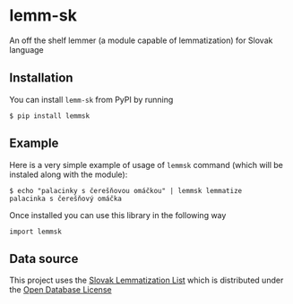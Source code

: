 # lemm-sk

An off the shelf lemmer (a module capable of lemmatization) for Slovak language

## Installation

You can install `lemm-sk` from PyPI by running

    $ pip install lemmsk

## Example

Here is a very simple example of usage of `lemmsk` command (which will be
instaled along with the module):

    $ echo "palacinky s čerešňovou omáčkou" | lemmsk lemmatize
    palacinka s čerešňový omáčka

Once installed you can use this library in the following way

    import lemmsk

## Data source

This project uses the [Slovak Lemmatization
List](http://www.lexiconista.com/datasets/lemmatization/) which is distributed
under the [Open Database
License](http://opendatacommons.org/licenses/odbl/summary/)
